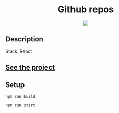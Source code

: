 <h1 align="center">Github repos</h1>
<p align="center">
  <img src="https://img.shields.io/badge/made%20by-opv1-blue.svg">
</p>

## Description

Stack: React

## [See the project](https://opv1.github.io/github-repos-vm/)

## Setup

```
npm run build
```

```
npm run start
```
